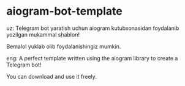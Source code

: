 # aiogram-bot-template
uz: Telegram bot yaratish uchun aiogram kutubxonasidan foydalanib yozilgan mukammal shablon!

Bemalol yuklab olib foydalanishingiz mumkin.

eng: A perfect template written using the aiogram library to create a Telegram bot!

You can download and use it freely.
